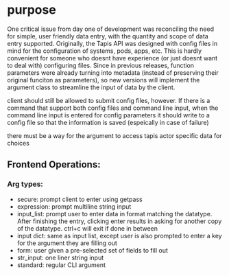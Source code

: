 # purpose
One critical issue from day one of development was reconciling the need for simple, user friendly data entry, with the quantity and scope of data entry supported. Originally, the Tapis API was designed with config files in mind for the configuration of systems, pods, apps, etc. This is hardly convenient for someone who doesnt have experience (or just doesnt want to deal with) configuring files. Since in previous releases, function parameters were already turning into metadata (instead of preserving their original funciton as parameters), so new versions will implement the argument class to streamline the input of data by the client.

client should still be allowed to submit config files, however. If there is a command that support both config files and command line input, when the command line input is entered for config parameters it should write to a config file so that the information is saved (espeically in case of failure)

there must be a way for the argument to access tapis actor specific data for choices

## Frontend Operations:
### Arg types:
* secure: prompt client to enter using getpass
* expression: prompt multiline string input
* input_list: prompt user to enter data in format matching the datatype. After finishing the entry, clicking enter results in asking for another copy of the datatype. ctrl+c will exit if done in between
* input dict: same as input list, except user is also prompted to enter a key for the argument they are filling out
* form: user given a pre-selected set of fields to fill out
* str_input: one liner string input
* standard: regular CLI argument